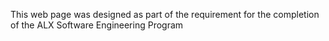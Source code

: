 This web page was designed as part of the requirement for the completion of the ALX Software Engineering Program
